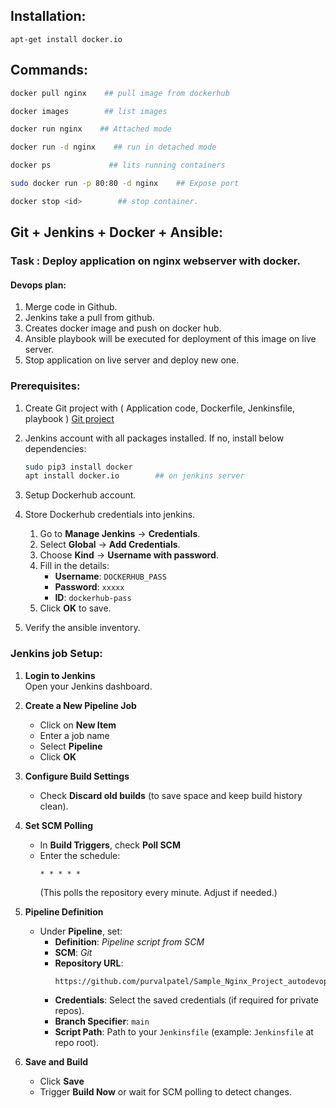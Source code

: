 Installation:
-------------

`apt-get install docker.io`

Commands:
---------
```bash
docker pull nginx    ## pull image from dockerhub

docker images        ## list images

docker run nginx    ## Attached mode

docker run -d nginx    ## run in detached mode

docker ps             ## lits running containers

sudo docker run -p 80:80 -d nginx    ## Expose port

docker stop <id>        ## stop container.
```
Git + Jenkins + Docker + Ansible:
---------------------------------
### Task : Deploy application on nginx webserver with docker.

#### Devops plan:
1. Merge code in Github.
2. Jenkins take a pull from github.
3. Creates docker image and push on docker hub.
4. Ansible playbook will be executed for deployment of this image on live server.
5. Stop application on live server and deploy new one.

### Prerequisites:
1. Create Git project with ( Application code, Dockerfile, Jenkinsfile, playbook )
    [Git project](https://github.com/purvalpatel/Sample_Nginx_Project_autodevops)
   
2. Jenkins account with all packages installed.
   If no, install below dependencies:
    ```bash
    sudo pip3 install docker
    apt install docker.io        ## on jenkins server
    ```
   
4. Setup Dockerhub account.
5. Store Dockerhub credentials into jenkins.
    1. Go to **Manage Jenkins** → **Credentials**.
    2. Select **Global** → **Add Credentials**.
    3. Choose **Kind** → **Username with password**.
    4. Fill in the details:
       - **Username**: `DOCKERHUB_PASS`
       - **Password**: `xxxxx`
       - **ID**: `dockerhub-pass`
    5. Click **OK** to save.

6. Verify the ansible inventory.
   
### Jenkins job Setup:
1. **Login to Jenkins**  
   Open your Jenkins dashboard.

2. **Create a New Pipeline Job**  
   - Click on **New Item**  
   - Enter a job name  
   - Select **Pipeline**  
   - Click **OK**

3. **Configure Build Settings**  
   - Check **Discard old builds** (to save space and keep build history clean).

4. **Set SCM Polling**  
   - In **Build Triggers**, check **Poll SCM**  
   - Enter the schedule:  
     ```
     * * * * *
     ```
     (This polls the repository every minute. Adjust if needed.)

5. **Pipeline Definition**  
   - Under **Pipeline**, set:
     - **Definition**: *Pipeline script from SCM*  
     - **SCM**: *Git*  
     - **Repository URL**:  
       ```
       https://github.com/purvalpatel/Sample_Nginx_Project_autodevops.git
       ```
     - **Credentials**: Select the saved credentials (if required for private repos).  
     - **Branch Specifier**: `main`  
     - **Script Path**: Path to your `Jenkinsfile` (example: `Jenkinsfile` at repo root).

6. **Save and Build**  
   - Click **Save**  
   - Trigger **Build Now** or wait for SCM polling to detect changes.
